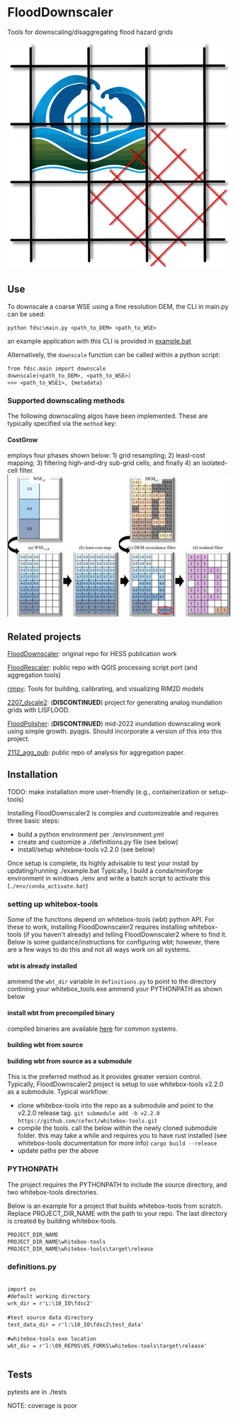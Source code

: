 # FloodDownscaler

Tools for downscaling/disaggregating flood hazard grids

![alt text](./img/logo_flood_rescale_20230205_600dpi.png)

 

## Use
To downscale a coarse WSE using a fine resolution DEM, the CLI in main.py can be used:
```
python fdsc\main.py <path_to_DEM> <path_to_WSE>
```
an example application with this CLI is provided in [example.bat](./example.bat)

Alternatively, the `downscale` function can be called within a python script:
```
from fdsc.main import downscale
downscale(<path_to_DEM>, <path_to_WSE>)
>>> <path_to_WSE1>, {metadata}
```

### Supported downscaling methods
The following downscaling algos have been implemented. These are typically specified via the `method` key:
#### CostGrow
employs four phases shown below: 1) grid resampling; 2) least-cost mapping; 3) filtering high-and-dry sub-grid cells; and finally 4) an isolated-cell filter.
![alt text](./img/costGrow_steps.png)
 

## Related projects
[FloodDownscaler](https://github.com/cefect/FloodDownscaler): original repo for HESS publication work

[FloodRescaler](https://github.com/cefect/FloodRescaler): public repo with QGIS processing script port (and aggregation tools)

[rimpy](https://git.gfz-potsdam.de/bryant/rimpy): Tools for building, calibrating, and visualizing RIM2D models
 
[2207_dscale2](https://github.com/cefect/2207_dscale2): (**DISCONTINUED**) project for generating analog inundation grids with LISFLOOD. 

[FloodPolisher](https://github.com/cefect/FloodPolisher): (**DISCONTINUED**) mid-2022 inundation downscaling work using simple growth. pyqgis. Should incorporate a version of this into this project. 

[2112_agg_pub](https://github.com/cefect/2112_agg_pub): public repo of analysis for aggregation paper. 

## Installation
TODO: make installation more user-friendly (e.g., containerization or setup-tools)

Installing FloodDownscaler2 is complex and customizeable and requires three basic steps:
- build a python environment per ./environment.yml
- create and customize a ./definitions.py file (see below)
- install/setup whitebox-tools v2.2.0 (see below)

Once setup is complete, its highly advisable to test your install by updating/running ./example.bat
Typically, I build a conda/miniforge environment in windows ./env and write a batch script to activate this (`./env/conda_activate.bat`)

### setting up whitebox-tools
Some of the functions depend on whitebox-tools (wbt) python API. For these to work, installing FloodDownscaler2 requires installing whitebox-tools (if you haven't already) and telling FloodDownscaler2 where to find it. Below is some guidance/instructions for configuring wbt; however, there are a few ways to do this and not all ways work on all systems. 

#### wbt is already installed
ammend the `wbt_dir` variable in `definitions.py` to point to the directory contining your  whitebox_tools.exe 
ammend your PYTHONPATH as shown below

#### install wbt from precompiled binary
compiled binaries are available [here](https://www.whiteboxgeo.com/download-direct/) for common systems. 

#### building wbt from source



#### building wbt from source as a submodule

This is the preferred method as it provides greater version control. Typically, FloodDownscaler2 project is setup to use whitebox-tools v2.2.0 as a submodule. 
Typical workflow:
- clone whitebox-tools into the repo as a submodule and point to the v2.2.0 release tag.
`git submodule add -b v2.2.0 https://github.com/cefect/whitebox-tools.git`
- compile the tools. call the below within the newly cloned submodule folder. this may take a while and requires you to have rust installed (see whitebox-tools documentation for more info)
`cargo build --release`
- update paths per the above




### PYTHONPATH
The project requires the PYTHONPATH to include the source directory, and two whitebox-tools directories. 

Below is an example for a project that builds whitebox-tools from scratch. Replace PROJECT_DIR_NAME with the path to your repo. The last directory is created by building whitebox-tools.
```
PROJECT_DIR_NAME
PROJECT_DIR_NAME\whitebox-tools
PROJECT_DIR_NAME\whitebox-tools\target\release 
```

### definitions.py

```

import os
#default working directory
wrk_dir = r'L:\10_IO\fdsc2'

#test source data directory
test_data_dir = r'l:\10_IO\fdsc2\test_data'

#whitebox-tools exe location
wbt_dir = r'l:\09_REPOS\05_FORKS\whitebox-tools\target\release'
 
```

## Tests
pytests are in ./tests

NOTE: coverage is poor
